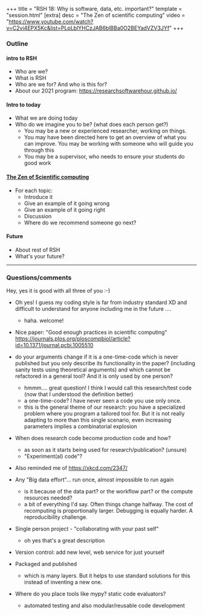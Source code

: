 +++
title = "RSH 18: Why is software, data, etc. important?"
template = "session.html"
[extra]
desc = "The Zen of scientific computing"
video = "https://www.youtube.com/watch?v=C2vi4EPX5Kc&list=PLpLblYHCzJAB6blBBa0O2BEYadVZV3JYf"
+++

### Outline

#### intro to RSH

- Who are we?
- What is RSH
- Who are we for? And who is this for?
- About our 2021 program: https://researchsoftwarehour.github.io/

#### Intro to today

- What we are doing today
- Who do we imagine you to be? (what does each person get?)
  - You may be a new or experienced researcher, working on things.
  - You may have been directed here to get an overview of what you can improve.
    You may be working with someone who will guide you through this
  - You may be a supervisor, who needs to ensure your students do good work


#### [The Zen of Scientific computing](https://scicomp.aalto.fi/scicomp/zen-of-scicomp/)

- For each topic:
  - Introduce it
  - Give an example of it going wrong
  - Give an example of it going right
  - Discussion
  - Where do we recommend someone go next?


#### Future

- About rest of RSH
- What's your future?

---

### Questions/comments

Hey, yes it is good with all three of you :-)

- Oh yes! I guess my coding style is far from industry standard XD and
  difficult to understand for anyone including me in the future ....
   - haha. welcome!

- Nice paper: "Good enough practices in scientific computing" https://journals.plos.org/ploscompbiol/article?id=10.1371/journal.pcbi.1005510

- do your arguments change if it is a one-time-code which is never published but you only describe its functionality in the paper? (including sanity tests using theoretical arguments) and which cannot be refactored in a general tool? And it is only used by one person?
  - hmmm.... great question! I think I would call this research/test code (now
    that I understood the definition better)
  - a one-time-code? I have never seen a code you use only once.
  - this is the general theme of our research: you have a specialized problem
    where you program a tailored tool for. But it is not really adapting to
    more than this single scenario, even increasing parameters implies a
    combinatorial explosion

- When does research code become production code and how?
  - as soon as it starts being used for research/publication? (unsure)
  - "Experiment(al) code"?

- Also reminded me of https://xkcd.com/2347/

- Any "Big data effort"... run once, almost impossible to run again
  - is it because of the data part? or the workflow part? or the compute resources needed?
  - a bit of everything I'd say. Often things change halfway. The cost of
    recomputing is proportionally larger. Debugging is equally harder. A
    reproducibility challenge.

- Single person project - "collaborating with your past self"
  - oh yes that's a great description
  
- Version control: add new level, web service for just yourself

- Packaged and published
  - which is many layers. But it helps to use standard solutions for this instead of inventing a new one.

- Where do you place tools like mypy? static code evaluators?
  - automated testing and also modular/reusable code development
